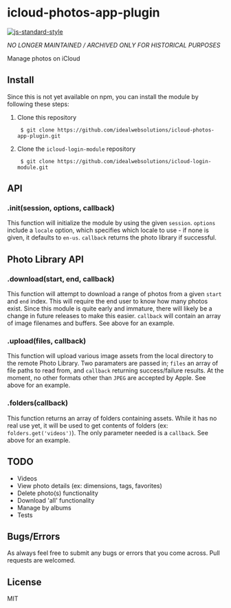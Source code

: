 # icloud-photos-app-plugin
[![js-standard-style](https://img.shields.io/badge/code%20style-standard-brightgreen.svg)](http://standardjs.com/)

_NO LONGER MAINTAINED / ARCHIVED ONLY FOR HISTORICAL PURPOSES_

Manage photos on iCloud

## Install
Since this is not yet available on npm, you can install the module by following
these steps:

1. Clone this repository

        $ git clone https://github.com/idealwebsolutions/icloud-photos-app-plugin.git

2. Clone the `icloud-login-module` repository

        $ git clone https://github.com/idealwebsolutions/icloud-login-module.git

## API
### .init(session, options, callback)
This function will initialize the module by using the given `session`. `options`
include a `locale` option, which specifies which locale to use - if none is
given, it defaults to `en-us`. `callback` returns the photo library if successful.

## Photo Library API
### .download(start, end, callback)
This function will attempt to download a range of photos from a given `start`
and `end` index. This will require the end user to know how many photos exist.
Since this module is quite early and immature, there will likely be a change
in future releases to make this easier. `callback` will contain an array of image
filenames and buffers. See above for an example.

### .upload(files, callback)
This function will upload various image assets from the local directory to
the remote Photo Library. Two paramaters are passed in; `files` an array of
file paths to read from, and `callback` returning success/failure results.
At the moment, no other formats other than `JPEG` are accepted by Apple. See
above for an example.

### .folders(callback)
This function returns an array of folders containing assets. While it has no
real use yet, it will be used to get contents of folders
(ex: `folders.get('videos')`). The only parameter needed is a `callback`. See
above for an example.

## TODO
- Videos
- View photo details (ex: dimensions, tags, favorites)
- Delete photo(s) functionality
- Download 'all' functionality
- Manage by albums
- Tests

## Bugs/Errors
As always feel free to submit any bugs or errors that you come across. Pull
requests are welcomed.

## License
MIT
